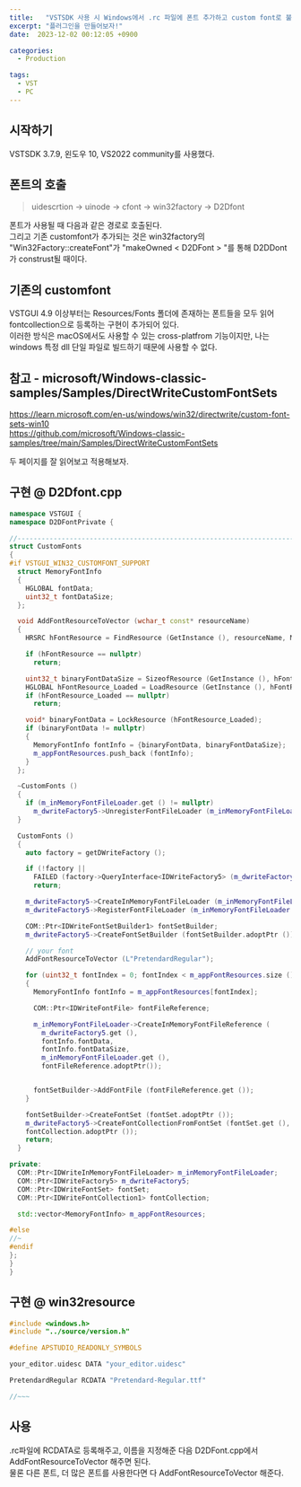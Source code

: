 ```yaml
---
title:   "VSTSDK 사용 시 Windows에서 .rc 파일에 폰트 추가하고 custom font로 불러오기"
excerpt: "플러그인을 만들어보자!"
date:  2023-12-02 00:12:05 +0900

categories:
  - Production

tags:
  - VST
  - PC
---
```


## 시작하기  

VSTSDK 3.7.9, 왼도우 10, VS2022 community를 사용했다.  

## 폰트의 호출  

> uidescrtion -> uinode -> cfont -> win32factory -> D2Dfont  

폰트가 사용될 때 다음과 같은 경로로 호출된다.  
그리고 기존 customfont가 추가되는 것은 win32factory의 "Win32Factory::createFont"가 "makeOwned < D2DFont > "를 통해 D2DDont가 construst될 때이다.  

## 기존의 customfont  

VSTGUI 4.9 이상부터는 Resources/Fonts 폴더에 존재하는 폰트들을 모두 읽어 fontcollection으로 등록하는 구현이 추가되어 있다.  
이러한 방식은 macOS에서도 사용할 수 있는 cross-platfrom 기능이지만, 나는 windows 특정 dll 단일 파일로 빌드하기 때문에 사용할 수 없다.  

## 참고 - microsoft/Windows-classic-samples/Samples/DirectWriteCustomFontSets  

<https://learn.microsoft.com/en-us/windows/win32/directwrite/custom-font-sets-win10>  
<https://github.com/microsoft/Windows-classic-samples/tree/main/Samples/DirectWriteCustomFontSets>  

두 페이지를 잘 읽어보고 적용해보자.  

## 구현 @ D2Dfont.cpp  

```c++
namespace VSTGUI {
namespace D2DFontPrivate {

//-----------------------------------------------------------------------------
struct CustomFonts
{
#if VSTGUI_WIN32_CUSTOMFONT_SUPPORT
  struct MemoryFontInfo
  {
    HGLOBAL fontData;
    uint32_t fontDataSize;
  };

  void AddFontResourceToVector (wchar_t const* resourceName)
  {
    HRSRC hFontResource = FindResource (GetInstance (), resourceName, MAKEINTRESOURCE(RT_RCDATA));

    if (hFontResource == nullptr)
      return;

    uint32_t binaryFontDataSize = SizeofResource (GetInstance (), hFontResource);
    HGLOBAL hFontResource_Loaded = LoadResource (GetInstance (), hFontResource);
    if (hFontResource_Loaded == nullptr)
      return;

    void* binaryFontData = LockResource (hFontResource_Loaded);
    if (binaryFontData != nullptr)
    {
      MemoryFontInfo fontInfo = {binaryFontData, binaryFontDataSize};
      m_appFontResources.push_back (fontInfo);
    }
  };

  ~CustomFonts ()
  {
    if (m_inMemoryFontFileLoader.get () != nullptr)
      m_dwriteFactory5->UnregisterFontFileLoader (m_inMemoryFontFileLoader.get ());
  } 

  CustomFonts ()
  {
    auto factory = getDWriteFactory ();

    if (!factory ||
      FAILED (factory->QueryInterface<IDWriteFactory5> (m_dwriteFactory5.adoptPtr ())))
      return;

    m_dwriteFactory5->CreateInMemoryFontFileLoader (m_inMemoryFontFileLoader.adoptPtr ());
    m_dwriteFactory5->RegisterFontFileLoader (m_inMemoryFontFileLoader.get ());

    COM::Ptr<IDWriteFontSetBuilder1> fontSetBuilder;
    m_dwriteFactory5->CreateFontSetBuilder (fontSetBuilder.adoptPtr ());

    // your font  
    AddFontResourceToVector (L"PretendardRegular");

    for (uint32_t fontIndex = 0; fontIndex < m_appFontResources.size (); fontIndex++)
    {
      MemoryFontInfo fontInfo = m_appFontResources[fontIndex];

      COM::Ptr<IDWriteFontFile> fontFileReference;

      m_inMemoryFontFileLoader->CreateInMemoryFontFileReference (
        m_dwriteFactory5.get (),
        fontInfo.fontData,
        fontInfo.fontDataSize,
        m_inMemoryFontFileLoader.get (),
        fontFileReference.adoptPtr());


      fontSetBuilder->AddFontFile (fontFileReference.get ());
    }

    fontSetBuilder->CreateFontSet (fontSet.adoptPtr ());
    m_dwriteFactory5->CreateFontCollectionFromFontSet (fontSet.get (),
    fontCollection.adoptPtr ());
    return;
  }

private:
  COM::Ptr<IDWriteInMemoryFontFileLoader> m_inMemoryFontFileLoader; 
  COM::Ptr<IDWriteFactory5> m_dwriteFactory5;
  COM::Ptr<IDWriteFontSet> fontSet;
  COM::Ptr<IDWriteFontCollection1> fontCollection;

  std::vector<MemoryFontInfo> m_appFontResources;

#else
//~
#endif
};
}
}
```  

## 구현 @ win32resource  

```c
#include <windows.h>
#include "../source/version.h"

#define APSTUDIO_READONLY_SYMBOLS

your_editor.uidesc DATA "your_editor.uidesc"

PretendardRegular RCDATA "Pretendard-Regular.ttf"

//~~~
```  

## 사용  

.rc파일에 RCDATA로 등록해주고, 이름을 지정해준 다음 D2DFont.cpp에서 AddFontResourceToVector 해주면 된다.  
물론 다른 폰트, 더 많은 폰트를 사용한다면 다 AddFontResourceToVector 해준다.  
